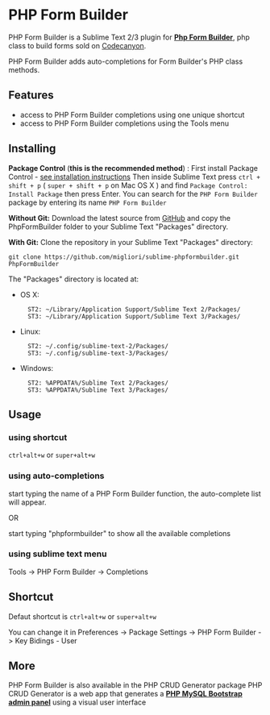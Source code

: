 PHP Form Builder
==============

PHP Form Builder is a Sublime Text 2/3 plugin for [**Php Form Builder**](https://www.phpformbuilder.pro "Php Form Builder"),
php class to build forms sold on [Codecanyon](http://codecanyon.net/category/php-scripts "Codecanyon").

PHP Form Builder adds auto-completions for Form Builder's PHP class methods.

Features
--------

* access to PHP Form Builder completions using one unique shortcut
* access to PHP Form Builder completions using the Tools menu

Installing
----------

**Package Control** (**this is the recommended method**) :
  First install Package Control - [see installation instructions](https://packagecontrol.io/installation)
  Then inside Sublime Text press `ctrl + shift + p` ( `super + shift + p` on Mac OS X ) and find
  `Package Control: Install Package` then press Enter.
  You can search for the `PHP Form Builder` package by entering its name `PHP Form Builder`

**Without Git:** Download the latest source from [GitHub](https://github.com/migliori/sublime-phpformbuilder) and copy the PhpFormBuilder folder to your Sublime Text "Packages" directory.

**With Git:** Clone the repository in your Sublime Text "Packages" directory:

    git clone https://github.com/migliori/sublime-phpformbuilder.git PhpFormBuilder


The "Packages" directory is located at:

* OS X:

        ST2: ~/Library/Application Support/Sublime Text 2/Packages/
        ST3: ~/Library/Application Support/Sublime Text 3/Packages/

* Linux:

        ST2: ~/.config/sublime-text-2/Packages/
        ST3: ~/.config/sublime-text-3/Packages/

* Windows:

        ST2: %APPDATA%/Sublime Text 2/Packages/
        ST3: %APPDATA%/Sublime Text 3/Packages/

Usage
-----

### using shortcut
`ctrl+alt+w` or `super+alt+w`

### using auto-completions
start typing the name of a PHP Form Builder function, the auto-complete list will appear.

OR

start typing "phpformbuilder" to show all the available completions

### using sublime text menu
Tools -> PHP Form Builder -> Completions

Shortcut
--------

Defaut shortcut is `ctrl+alt+w` or `super+alt+w`

You can change it in Preferences -> Package Settings -> PHP Form Builder -> Key Bidings - User

More
----

PHP Form Builder is also available in the PHP CRUD Generator package
PHP CRUD Generator is a web app that generates a [**PHP MySQL Bootstrap admin panel**](https://www.phpcrudgenerator.com "PHP CRUD Generator") using a visual user interface
